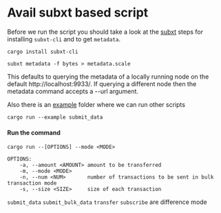 # Avail subxt based script 

Before we run the script you should take a look at the [subxt](https://github.com/maticnetwork/subxt/tree/luka/avail-standalone-example) steps for installing `subxt-cli` and to get `metadata`. 

```
cargo install subxt-cli
```

```
subxt metadata -f bytes > metadata.scale
```
This defaults to querying the metadata of a locally running node on the default http://localhost:9933/. If querying a different node then the metadata command accepts a --url argument.

Also there is an [example](https://github.com/maticnetwork/subxt/tree/luka/avail-standalone-example/examples) folder where we can run other scripts

```
cargo run --example submit_data
```


#### Run the command 

```
cargo run --[OPTIONS] --mode <MODE>
```

```
OPTIONS:
    -a, --amount <AMOUNT> amount to be transferred   
    -m, --mode <MODE>
    -n, --num <NUM>       number of transactions to be sent in bulk transaction mode
    -s, --size <SIZE>     size of each transaction
```

`submit_data` `submit_bulk_data` `transfer` `subscribe` are difference mode

